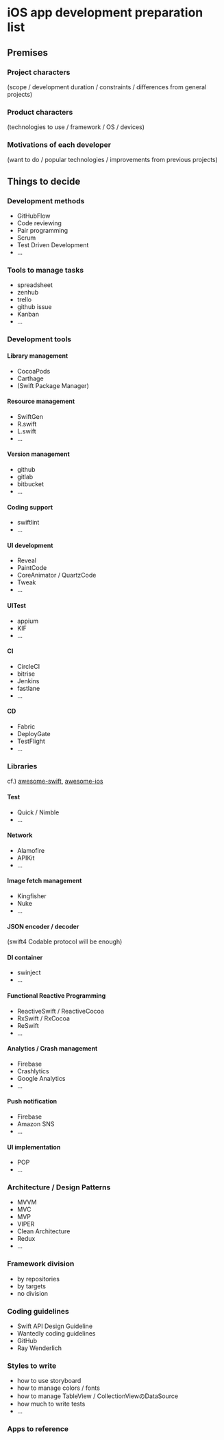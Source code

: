 # iOS app development preparation list

## Premises

### Project characters
(scope / development duration / constraints / differences from general projects)

### Product characters
(technologies to use / framework / OS / devices)

### Motivations of each developer
(want to do / popular technologies / improvements from previous projects)


## Things to decide

### Development methods

- GitHubFlow
- Code reviewing
- Pair programming
- Scrum
- Test Driven Development
- ...

### Tools to manage tasks

- spreadsheet
- zenhub
- trello
- github issue
- Kanban
- ...

### Development tools

#### Library management

- CocoaPods
- Carthage
- (Swift Package Manager)

#### Resource management

- SwiftGen
- R.swift
- L.swift
- ...

#### Version management

- github
- gitlab
- bitbucket
- ...

#### Coding support

- swiftlint
- ...

#### UI development

- Reveal
- PaintCode
- CoreAnimator / QuartzCode
- Tweak
- ...

#### UITest

- appium
- KIF
- ...

#### CI

- CircleCI
- bitrise
- Jenkins
- fastlane
- ...

#### CD

- Fabric
- DeployGate
- TestFlight
- ...


### Libraries

cf.) [awesome-swift](https://github.com/matteocrippa/awesome-swift),  [awesome-ios](https://github.com/vsouza/awesome-ios)

#### Test

- Quick / Nimble
- ...

#### Network

- Alamofire
- APIKit
- ...

#### Image fetch management

- Kingfisher
- Nuke
- ...

#### JSON encoder / decoder

(swift4 Codable protocol will be enough)

#### DI container

- swinject
- ...

#### Functional Reactive Programming

- ReactiveSwift / ReactiveCocoa
- RxSwift / RxCocoa
- ReSwift
- ...

#### Analytics / Crash management

- Firebase
- Crashlytics
- Google Analytics
- ...

#### Push notification

- Firebase
- Amazon SNS
- ...

#### UI implementation

- POP
- ...


### Architecture / Design Patterns

- MVVM
- MVC
- MVP
- VIPER
- Clean Architecture
- Redux
- ...

### Framework division

- by repositories
- by targets
- no division

### Coding guidelines

- Swift API Design Guideline
- Wantedly coding guidelines
- GitHub
- Ray Wenderlich

### Styles to write

- how to use storyboard
- how to manage colors / fonts
- how to manage TableView / CollectionViewのDataSource
- how much to write tests
- ...

### Apps to reference
